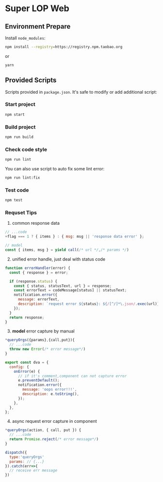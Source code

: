 <!--
 * @Des: Please Modify First
 * @Author: iron
 * @Email: chenggang@szkingdom.com.cn
 * @Date: 2019-10-31 16:15:52
 * @LastEditors: iron
 * @LastEditTime: 2019-11-27 14:27:19
 -->

# Super LOP Web

## Environment Prepare

Install `node_modules`:

```bash
npm install --registry=https://registry.npm.taobao.org
```

or

```bash
yarn
```

## Provided Scripts

Scripts provided in `package.json`. It's safe to modify or add additional script:

### Start project

```bash
npm start
```

### Build project

```bash
npm run build
```

### Check code style

```bash
npm run lint
```

You can also use script to auto fix some lint error:

```bash
npm run lint:fix
```

### Test code

```bash
npm test
```

### Requset Tips

1. common response data

```javascript
// ...code
+flag === 1 ? { items } : { msg: msg || 'response data error' };

// model
const { items, msg } = yield call(/* url */,/* params */)
```

2. unified error handle, just deal with status code

```javascript
function errorHandler(error) {
  const { response } = error;

  if (response.status) {
    const { status, statusText, url } = response;
    const errorText = codeMessage[status] || statusText;
    notification.error({
      message: errorText,
      description: `request error ${status}: ${/[^/]*\.json/.exec(url)}`,
    });
  }
  return response;
}
```

3. **model** error capture by manual

```javascript
*queryOrgs({params},{call,put}){
  // ...code
  throw new Error(/* error message*/)
}

```

```javascript
export const dva = {
  config: {
    onError(e) {
      // if it's comment,component can not capture error
      e.preventDefault();
      notification.error({
        message: 'oops error!!!',
        description: e.toString(),
      });
    },
  },
};
```

4. async request error capture in component

```javascript
*queryOrgs(action, { call, put }) {
  // ...code
  return Promise.reject(/* error message*/)
}
```

```javascript
dispatch({
  type:'queryOrgs'
  params: // {...}
}).catch(err=>{
  // receive err message
})
```
